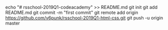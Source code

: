 echo "# rsschool-2019Q1-codeacademy" >> README.md
git init
git add README.md
git commit -m "first commit"
git remote add origin https://github.com/v6punk/rsschool-2019Q1-html-css.git
git push -u origin master
